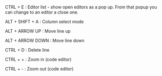 CTRL + E : Editor list - show open editors as a pop up. From that popup you can change to an editor a close one.

ALT + SHIFT + A : Column select mode

ALT + ARROW UP : Move line up

ALT + ARROW DOWN : Move line down

CTRL + D : Delete line

CTRL + + : Zoom in (code editor)

CTRL + - : Zoom out (code editor)
